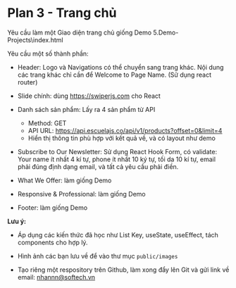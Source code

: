 # Plan 3 - Trang chủ

Yêu cầu làm một Giao diện trang chủ giống Demo 5.Demo-Projects\index.html

Yêu cầu một số thành phần:

* Header: Logo và Navigations có thể chuyển sang trang khác. Nội dung các trang khác chỉ cần để Welcome to Page Name. (Sử dụng react router)

* Slide chính: dùng <https://swiperjs.com> cho React

* Danh sách sản phẩm: Lấy ra 4 sản phẩm từ API

  * Method: GET
  * API URL: https://api.escuelajs.co/api/v1/products?offset=0&limit=4
  * Hiển thị thông tin phù hợp với kết quả về, và có layout như demo


* Subscribe to Our Newsletter: Sử dụng React Hook Form, có validate: Your name ít nhất 4 kí tự, phone ít nhất 10 ký tự, tối da 10 kí tự, email phải đúng định dạng email, và tất cả yêu cầu phải điền.

* What We Offer: làm giống Demo
* Responsive & Professional: làm giống Demo
* Footer: làm giống Demo

**Lưu ý:**

* Áp dụng các kiến thức đã học như List Key, useState, useEffect, tách components cho hợp lý.

* Hình ảnh các bạn lưu về để vào thư mục `public/images`

* Tạo riêng một respository trên Github, làm xong đẩy lên Git và gửi link về email: nhannn@softech.vn

